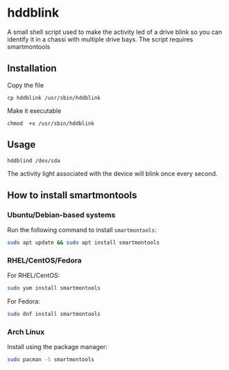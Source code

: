 # hddblink
A small shell script used to make the activity led of a drive blink so you can identify it in a chassi with multiple drive bays. The script requires smartmontools

## Installation

Copy the file

```cp hddblink /usr/sbin/hddblink```

Make it executable

```chmod  +x /usr/sbin/hddblink```

## Usage

```hddblind /dev/sda```

The activity light associated with the device will blink once every second.

## How to install smartmontools

### Ubuntu/Debian-based systems
Run the following command to install `smartmontools`:
```bash
sudo apt update && sudo apt install smartmontools
```

### RHEL/CentOS/Fedora
For RHEL/CentOS:
```bash
sudo yum install smartmontools
```
For Fedora:
```bash
sudo dnf install smartmontools
```

### Arch Linux
Install using the package manager:
```bash
sudo pacman -S smartmontools
```
